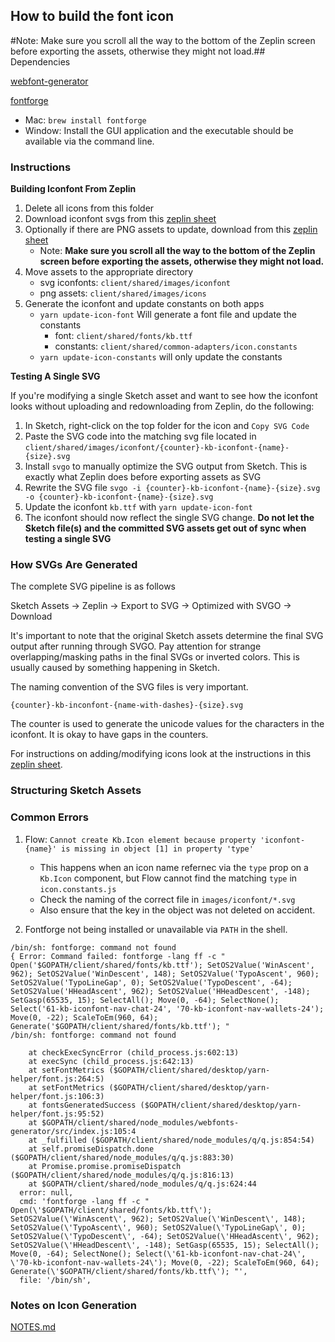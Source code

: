 ## How to build the font icon

#Note: Make sure you scroll all the way to the bottom of the Zeplin screen before exporting the assets, otherwise they might not load.## Dependencies

[webfont-generator](https://github.com/sunflowerdeath/webfonts-generator)

[fontforge](https://fontforge.github.io/en-US/downloadsj)
- Mac: `brew install fontforge`
- Window: Install the GUI application and the executable should be available via
  the command line.

### Instructions

**Building Iconfont From Zeplin**

1. Delete all icons from this folder
2. Download iconfont svgs from this [zeplin sheet](https://zpl.io/29y4w5w)
3. Optionally if there are PNG assets to update, download from this [zeplin sheet](https://zpl.io/VQoMDq4)
    - Note: **Make sure you scroll all the way to the bottom of the Zeplin screen before exporting the assets, otherwise they might not load.**
4. Move assets to the appropriate directory
    - svg iconfonts: `client/shared/images/iconfont`
    - png assets: `client/shared/images/icons`
5. Generate the iconfont and update constants on both apps
    - `yarn update-icon-font` Will generate a font file and update the constants
      - font: `client/shared/fonts/kb.ttf`
      - constants: `client/shared/common-adapters/icon.constants`
    - `yarn update-icon-constants` will only update the constants

**Testing A Single SVG**

If you're modifying a single Sketch asset and want to see how the iconfont looks without uploading and redownloading from Zeplin, do the following:

1. In Sketch, right-click on the top folder for the icon and `Copy SVG Code`
2. Paste the SVG code into the matching svg file located in `client/shared/images/iconfont/{counter}-kb-iconfont-{name}-{size}.svg`
3. Install `svgo` to manually optimize the SVG output from Sketch. This is exactly what Zeplin does before exporting assets as SVG
4. Rewrite the SVG file `svgo -i {counter}-kb-iconfont-{name}-{size}.svg -o {counter}-kb-iconfont-{name}-{size}.svg`
5. Update the iconfont `kb.ttf` with `yarn update-icon-font`
6. The iconfont should now reflect the single SVG change. **Do not let the Sketch file(s) and the committed SVG assets get out of sync when testing a single SVG**
    


### How SVGs Are Generated

The complete SVG pipeline is as follows

Sketch Assets → Zeplin → Export to SVG → Optimized with SVGO → Download

It's important to note that the original Sketch assets determine the final SVG
output after running through SVGO. Pay attention for strange overlapping/masking
paths in the final SVGs or inverted colors. This is usually caused by something
happening in Sketch.

The naming convention of the SVG files is very important.

`{counter}-kb-inconfont-{name-with-dashes}-{size}.svg`

The counter is used to generate the unicode values for the characters in the
iconfont. It is okay to have gaps in the counters.

For instructions on adding/modifying icons look at the instructions in this
[zeplin sheet](https://zpl.io/29y4w5w).

### Structuring Sketch Assets

### Common Errors

1. Flow: `Cannot create Kb.Icon element because property 'iconfont-{name}' is missing in object [1] in property 'type'`
    - This happens when an icon name refernec via the `type` prop on a `Kb.Icon` component, but Flow cannot find the matching `type` in `icon.constants.js`
    - Check the naming of the correct file in `images/iconfont/*.svg`
    - Also ensure that the key in the object was not deleted on accident.
    
2. Fontforge not being installed or unavailable via `PATH` in the shell.

```
/bin/sh: fontforge: command not found
{ Error: Command failed: fontforge -lang ff -c " Open('$GOPATH/client/shared/fonts/kb.ttf'); SetOS2Value('WinAscent', 962); SetOS2Value('WinDescent', 148); SetOS2Value('TypoAscent', 960); SetOS2Value('TypoLineGap', 0); SetOS2Value('TypoDescent', -64); SetOS2Value('HHeadAscent', 962); SetOS2Value('HHeadDescent', -148); SetGasp(65535, 15); SelectAll(); Move(0, -64); SelectNone(); Select('61-kb-iconfont-nav-chat-24', '70-kb-iconfont-nav-wallets-24'); Move(0, -22); ScaleToEm(960, 64); Generate('$GOPATH/client/shared/fonts/kb.ttf'); "
/bin/sh: fontforge: command not found

    at checkExecSyncError (child_process.js:602:13)
    at execSync (child_process.js:642:13)
    at setFontMetrics ($GOPATH/client/shared/desktop/yarn-helper/font.js:264:5)
    at setFontMetrics ($GOPATH/client/shared/desktop/yarn-helper/font.js:106:3)
    at fontsGeneratedSuccess ($GOPATH/client/shared/desktop/yarn-helper/font.js:95:52)
    at $GOPATH/client/shared/node_modules/webfonts-generator/src/index.js:105:4
    at _fulfilled ($GOPATH/client/shared/node_modules/q/q.js:854:54)
    at self.promiseDispatch.done ($GOPATH/client/shared/node_modules/q/q.js:883:30)
    at Promise.promise.promiseDispatch ($GOPATH/client/shared/node_modules/q/q.js:816:13)
    at $GOPATH/client/shared/node_modules/q/q.js:624:44
  error: null,
  cmd: 'fontforge -lang ff -c " Open(\'$GOPATH/client/shared/fonts/kb.ttf\'); SetOS2Value(\'WinAscent\', 962); SetOS2Value(\'WinDescent\', 148); SetOS2Value(\'TypoAscent\', 960); SetOS2Value(\'TypoLineGap\', 0); SetOS2Value(\'TypoDescent\', -64); SetOS2Value(\'HHeadAscent\', 962); SetOS2Value(\'HHeadDescent\', -148); SetGasp(65535, 15); SelectAll(); Move(0, -64); SelectNone(); Select(\'61-kb-iconfont-nav-chat-24\', \'70-kb-iconfont-nav-wallets-24\'); Move(0, -22); ScaleToEm(960, 64); Generate(\'$GOPATH/client/shared/fonts/kb.ttf\'); "',
  file: '/bin/sh',

```

### Notes on Icon Generation

[NOTES.md](NOTES.md)

